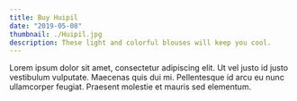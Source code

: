 ```yaml
---
title: Buy Huipil
date: "2019-05-08"
thumbnail: ./Huipil.jpg
description: These light and colorful blouses will keep you cool.
---
```


Lorem ipsum dolor sit amet, consectetur adipiscing elit. Ut vel justo id justo vestibulum vulputate. Maecenas quis dui mi. Pellentesque id arcu eu nunc ullamcorper feugiat. Praesent molestie et mauris sed elementum.
